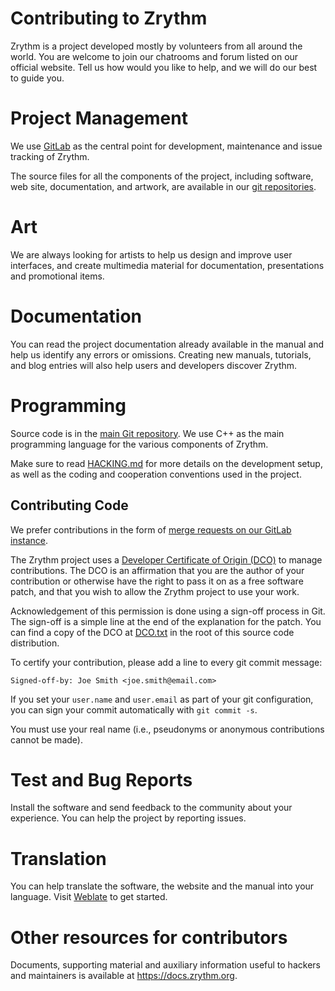 <!---
SPDX-FileCopyrightText: © 2020-2021, 2025 Alexandros Theodotou <alex@zrythm.org>
SPDX-License-Identifier: FSFAP

Initially written for the GNU Guix project by sirgazil who waives all copyright
interest.
-->

Contributing to Zrythm
======================

Zrythm is a project developed mostly by volunteers from all around the world.
You are welcome to join our chatrooms and forum listed on our official website.
Tell us how would you like to help, and we will do our best to guide you.

# Project Management
We use [GitLab](https://gitlab.zrythm.org/zrythm/zrythm) as the central point
for development, maintenance and issue tracking of Zrythm.

The source files for all the components of the project, including software, web
site, documentation, and artwork, are available in our
[git repositories](https://gitlab.zrythm.org/zrythm).

# Art
We are always looking for artists to help us design and improve user
interfaces, and create multimedia material for documentation, presentations and
promotional items.

# Documentation
You can read the project documentation already available in the manual and help
us identify any errors or omissions. Creating new manuals, tutorials, and blog
entries will also help users and developers discover Zrythm.

# Programming
Source code is in the
[main Git repository](https://gitlab.zrythm.org/zrythm/zrythm/).
We use C++ as the main programming language for the various components of
Zrythm.

Make sure to read [HACKING.md](HACKING.md) for more details on the development
setup, as well as the coding and cooperation conventions used in the project.

## Contributing Code
We prefer contributions in the form of [merge requests on our
GitLab instance](https://gitlab.zrythm.org/zrythm/zrythm/-/merge_requests).

The Zrythm project uses a
[Developer Certificate of Origin (DCO)](https://developercertificate.org/) to
manage contributions. The DCO is an affirmation that you are the author of your
contribution or otherwise have the right to pass it on as a free software
patch, and that you wish to allow the Zrythm project to use your work.

Acknowledgement of this permission is done using a sign-off process in Git.
The sign-off is a simple line at the end of the explanation for the patch. You
can find a copy of the DCO at [DCO.txt](DCO.txt) in the root of this source
code distribution.

To certify your contribution, please add a line to every git commit message:

    Signed-off-by: Joe Smith <joe.smith@email.com>

If you set your `user.name` and `user.email` as part of your git configuration,
you can sign your commit automatically with `git commit -s`.

You must use your real name (i.e., pseudonyms or anonymous contributions cannot
be made).

# Test and Bug Reports
Install the software and send feedback to the community about your experience.
You can help the project by reporting issues.

# Translation
You can help translate the software, the website and the manual into your
language. Visit [Weblate](https://hosted.weblate.org/engage/zrythm) to get
started.

# Other resources for contributors
Documents, supporting material and auxiliary information useful to hackers and
maintainers is available at <https://docs.zrythm.org>.
